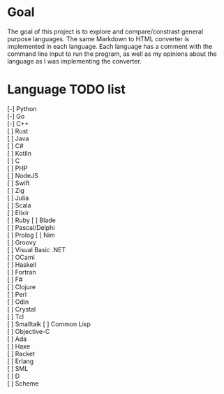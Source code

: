 # Goal
The goal of this project is to explore and compare/constrast general purpose languages. The same Markdown to HTML converter is implemented in each language. Each language has a comment with the command line input to run the program, as well as my opinions about the language as I was implementing the converter.

# Language TODO list
[-] Python                
[-] Go                    
[-] C++              
[ ] Rust                  
[ ] Java                  
[ ] C#                    
[ ] Kotlin                
[ ] C                     
[ ] PHP                       
[ ] NodeJS       
[ ] Swift                 
[ ] Zig                   
[ ] Julia                 
[ ] Scala                 
[ ] Elixir                
[ ] Ruby
[ ] Blade                 
[ ] Pascal/Delphi         
[ ] Prolog
[ ] Nim                   
[ ] Groovy                
[ ] Visual Basic .NET     
[ ] OCaml                 
[ ] Haskell               
[ ] Fortran               
[ ] F#                    
[ ] Clojure               
[ ] Perl                  
[ ] Odin                  
[ ] Crystal               
[ ] Tcl                   
[ ] Smalltalk
[ ] Common Lisp           
[ ] Objective-C           
[ ] Ada                   
[ ] Haxe                  
[ ] Racket                
[ ] Erlang                
[ ] SML               
[ ] D                     
[ ] Scheme          